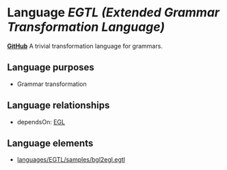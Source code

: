 # Language _EGTL (Extended Grammar Transformation Language)_
**[GitHub](https://github.com/softlang/yas/blob/master/EGTL)**
A trivial transformation language for grammars.

## Language purposes
* Grammar transformation

## Language relationships
* dependsOn: [EGL](http://softlang.github.io/yas/languages/EGL.html)

## Language elements
* [languages/EGTL/samples/bgl2egl.egtl](../../languages/EGTL/samples/bgl2egl.egtl)
